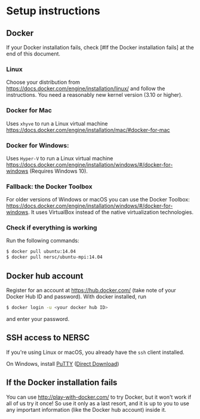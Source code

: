# Setup instructions

## Docker

If your Docker installation fails,
check [#If the Docker installation fails] at the end of this document.

### Linux

Choose your distribution from https://docs.docker.com/engine/installation/linux/
and follow the instructions.
You need a reasonably new kernel version (3.10 or higher).

### Docker for Mac
Uses `xhyve` to run a Linux virtual machine
https://docs.docker.com/engine/installation/mac/#docker-for-mac

### Docker for Windows:
Uses `Hyper-V` to run a Linux virtual machine
https://docs.docker.com/engine/installation/windows/#/docker-for-windows
(Requires Windows 10).

### Fallback: the Docker Toolbox

For older versions of Windows or macOS you can use the Docker Toolbox:
https://docs.docker.com/engine/installation/windows/#/docker-for-windows.
It uses VirtualBox instead of the native virtualization technologies.

### Check if everything is working

Run the following commands:

```bash
$ docker pull ubuntu:14.04
$ docker pull nersc/ubuntu-mpi:14.04
```

## Docker hub account

Register for an account at https://hub.docker.com/
(take note of your Docker Hub ID and password).
With docker installed, run
```bash
$ docker login -u <your docker hub ID>
```
and enter your password.

## SSH access to NERSC

If you're using Linux or macOS,
you already have the `ssh` client installed.

On Windows,
install [PuTTY](http://www.chiark.greenend.org.uk/~sgtatham/putty/download.html) ([Direct Download](https://the.earth.li/~sgtatham/putty/latest/x86/putty.exe))

## If the Docker installation fails

You can use http://play-with-docker.com/ to try Docker,
but it won't work if all of us try it once!
So use it only as a last resort,
and it is up to you to use any important information
(like the Docker hub account) inside it.

